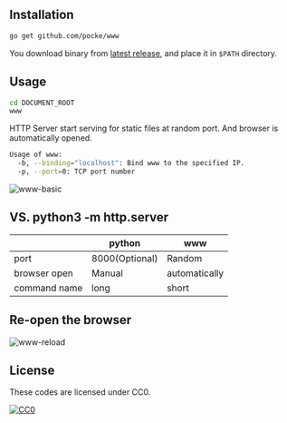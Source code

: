 Installation
---------------

```sh
go get github.com/pocke/www
```

You download binary from [latest release](https://github.com/pocke/www/releases/latest), and place it in `$PATH` directory.

Usage
---------

```sh
cd DOCUMENT_ROOT
www
```

HTTP Server start serving for static files at random port. And browser is automatically opened.

```sh
Usage of www:
  -b, --binding="localhost": Bind www to the specified IP.
  -p, --port=0: TCP port number
```

![www-basic](http://cdn-ak.f.st-hatena.com/images/fotolife/P/Pocke/20160125/20160125120042.gif)


VS. python3 -m http.server
-------------------------

|              | python         | www |
| ---          | -----          | --- |
| port         | 8000(Optional) | Random |
| browser open | Manual         | automatically |
| command name | long           | short |


Re-open the browser
---------


![www-reload](http://cdn-ak.f.st-hatena.com/images/fotolife/P/Pocke/20160125/20160125120207.gif)

License
-------

These codes are licensed under CC0.

[![CC0](http://i.creativecommons.org/p/zero/1.0/88x31.png "CC0")](http://creativecommons.org/publicdomain/zero/1.0/deed.en)
